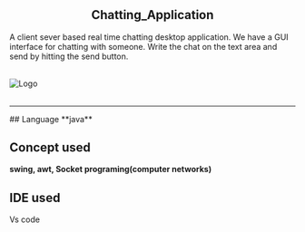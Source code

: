 # <h2 align= "center" dir= "auto" >Chatting_Application</h2>

A client sever based real time chatting desktop application. We have a GUI interface for chatting with someone. Write the chat on the text area and send by hitting the send button.
<br>
<br>

![Logo](https://www.coveros.com/wp-content/uploads/2014/03/java-logo.jpg)
<br>
<br>
<hr>
## Language
**java**

## Concept used
**swing, awt, Socket programing(computer networks)**

## IDE used
Vs code

